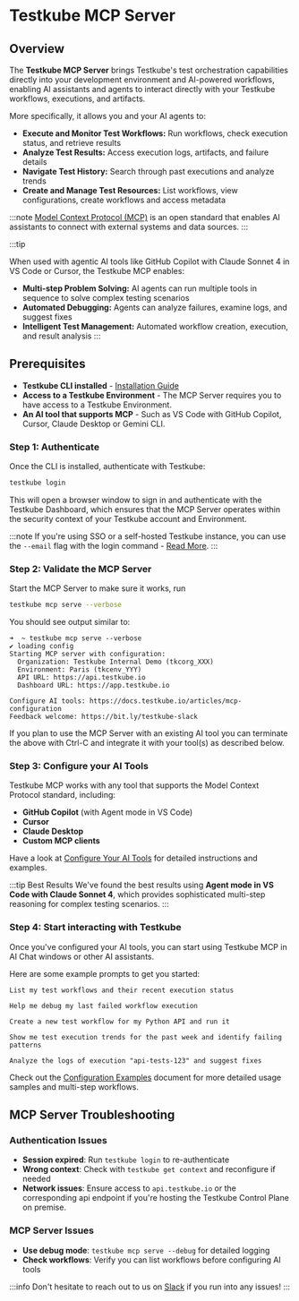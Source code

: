 # Testkube MCP Server

## Overview

The **Testkube MCP Server** brings Testkube's test orchestration capabilities directly into your 
development environment and AI-powered workflows, enabling AI assistants and agents to interact directly 
with your Testkube workflows, executions, and artifacts. 

More specifically, it allows you and your AI agents to:

- **Execute and Monitor Test Workflows:** Run workflows, check execution status, and retrieve results
- **Analyze Test Results:** Access execution logs, artifacts, and failure details
- **Navigate Test History:** Search through past executions and analyze trends
- **Create and Manage Test Resources:** List workflows, view configurations, create workflows and access metadata

:::note
[Model Context Protocol (MCP)](https://modelcontextprotocol.io) is an open standard that enables AI assistants to connect with external systems and data sources. 
:::

:::tip

When used with agentic AI tools like GitHub Copilot with Claude Sonnet 4 in VS Code or Cursor, the Testkube MCP enables:

- **Multi-step Problem Solving:** AI agents can run multiple tools in sequence to solve complex testing scenarios
- **Automated Debugging:** Agents can analyze failures, examine logs, and suggest fixes
- **Intelligent Test Management:** Automated workflow creation, execution, and result analysis
:::

## Prerequisites

- **Testkube CLI installed** - [Installation Guide](/articles/install/cli)
- **Access to a Testkube Environment** - The MCP Server requires you to have access to a Testkube Environment.
- **An AI tool that supports MCP** - Such as VS Code with GitHub Copilot, Cursor, Claude Desktop or Gemini CLI.

### Step 1: Authenticate

Once the CLI is installed, authenticate with Testkube:

```bash
testkube login
```

This will open a browser window to sign in and authenticate with the Testkube Dashboard,
which ensures that the MCP Server operates within the security context of your Testkube account and Environment.

:::note
If you're using SSO or a self-hosted Testkube instance, you can use the `--email` flag with the login 
command - [Read More](/testkube-pro/articles/managing-cli-context#sso-authentication).
:::

### Step 2: Validate the MCP Server

Start the MCP Server to make sure it works, run

```bash
testkube mcp serve --verbose
``` 

You should see output similar to:

```
➜  ~ testkube mcp serve --verbose
✔ loading config
Starting MCP server with configuration:
  Organization: Testkube Internal Demo (tkcorg_XXX)
  Environment: Paris (tkcenv_YYY)
  API URL: https://api.testkube.io
  Dashboard URL: https://app.testkube.io

Configure AI tools: https://docs.testkube.io/articles/mcp-configuration
Feedback welcome: https://bit.ly/testkube-slack
```

If you plan to use the MCP Server with an existing AI tool you can terminate the above with Ctrl-C and integrate
it with your tool(s) as described below.

### Step 3: Configure your AI Tools 

Testkube MCP works with any tool that supports the Model Context Protocol standard, including:

- **GitHub Copilot** (with Agent mode in VS Code)
- **Cursor**
- **Claude Desktop**
- **Custom MCP clients**

Have a look at [Configure Your AI Tools](./mcp-configuration) for detailed instructions and examples.

:::tip Best Results
We've found the best results using **Agent mode in VS Code with Claude Sonnet 4**, which provides sophisticated multi-step reasoning for complex testing scenarios.
:::

### Step 4: Start interacting with Testkube

Once you've configured your AI tools, you can start using Testkube MCP in AI Chat windows or other AI assistants.

Here are some example prompts to get you started:

```text
List my test workflows and their recent execution status
```

```text
Help me debug my last failed workflow execution
```

```text
Create a new test workflow for my Python API and run it 
```

```text
Show me test execution trends for the past week and identify failing patterns
```

```text
Analyze the logs of execution "api-tests-123" and suggest fixes
```

Check out the [Configuration Examples](./mcp-configuration) document for more detailed usage samples and multi-step workflows.

## MCP Server Troubleshooting

### Authentication Issues

- **Session expired**: Run `testkube login` to re-authenticate
- **Wrong context**: Check with `testkube get context` and reconfigure if needed
- **Network issues**: Ensure access to `api.testkube.io` or the corresponding api endpoint if you're hosting the Testkube
  Control Plane on premise.

### MCP Server Issues

- **Use debug mode**: `testkube mcp serve --debug` for detailed logging
- **Check workflows**: Verify you can list workflows before configuring AI tools

:::info
Don't hesitate to reach out to us on [Slack](https://bit.ly/testkube-slack) if you run into any issues!
:::



